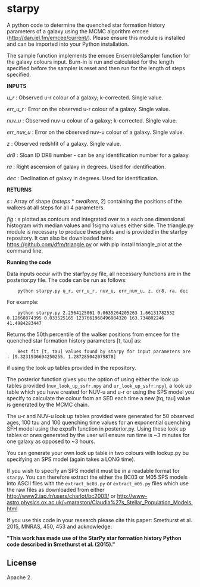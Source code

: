 starpy
=======

A python code to determine the quenched star formation history parameters of a galaxy using the MCMC algorithm emcee (http://dan.iel.fm/emcee/current/). Please ensure this module is installed and can be imported into your Python installation.

The sample function implements the emcee EnsembleSampler function for the galaxy colours input. Burn-in is run and calculated for the length specified before the sampler is reset and then run for the length of steps specified. 
        
**INPUTS**

*u_r* : Observed u-r colour of a galaxy; k-corrected. Single value.
        
*err_u_r* : Error on the observed u-r colour of a galaxy. Single value. 
        
*nuv_u* : Observed nuv-u colour of a galaxy; k-corrected. Single value. 
        
*err_nuv_u* : Error on the observed nuv-u colour of a galaxy. Single value. 
        
*z* : Observed redshfit of a galaxy. Single value. 
        
*dr8* : Sloan ID DR8 number - can be any identification number for a galaxy. 

*ra* : Right ascension of galaxy in degrees. Used for identification.

*dec* : Declination of galaxy in degrees. Used for identification. 
        
**RETURNS**

*s* : Array of shape (_nsteps_ * _nwalkers_, 2) containing the positions of the walkers at all steps for all 4 parameters. 
       
*fig* : s plotted as contours and integrated over to a each one dimensional histogram with median values and 1sigma                   values either side. The triangle.py module is necessary to produce these plots and is provided in the starfpy                 repository. It can also be downloaded here: https://github.com/dfm/triangle.py or with pip install triangle_plot              at the command line.
    
**Running the code**    

Data inputs occur with the starfpy.py file, all necessary functions are in the posterior.py file. The code can be run as follows:

        python starpy.py u_r, err_u_r, nuv_u, err_nuv_u, z, dr8, ra, dec
        
For example:

        python starpy.py 2.2564125061 0.0635264205263 1.66131782532 0.12668874395 0.033525165 1237661968496984320 163.734802246 41.4984283447
        
Returns the 50th percentile of the walker positions from emcee for the quenched star formation history parameters [t, tau] as:
        

        Best fit [t, tau] values found by starpy for input parameters are : [9.3231936694250255, 1.287285042079878]

if using the look up tables provided in the repository. 

The posterior function gives you the option of using either the look up tables provided (`nuv_look_up_ssfr.npy` and `ur_look_up_ssfr.npy`), a look up table which you have created for NUV-u and u-r or using the SPS model you specify to calculate the colour from an SED each time a new [tq, tau] value is generated by the MCMC chain. 

The u-r and NUV-u look up tables provided were generated for 50 observed ages, 100 tau and 100 quenching time values for an exponential quenching SFH model using the expsfh function in posterior.py. Using these look up tables or ones generated by the user will ensure run time is ~3 minutes for one galaxy as opposed to ~3 hours. 

You can generate your own look up table in two colours with lookup.py bu specifying an SPS model (again takes a LONG time). 

If you wish to specify an SPS model it must be in a readable format for `starpy`. You can therefore extract the either the BC03 or M05 SPS models into ASCII files with the `extract_bc03.py` or `extract_m05.py` files which use the raw files as downloaded from either http://www2.iap.fr/users/charlot/bc2003/ or http://www-astro.physics.ox.ac.uk/~maraston/Claudia%27s_Stellar_Population_Models.html

If you use this code in your research please cite this paper: Smethurst et al. 2015, MNRAS, 450, 453 and acknowledge:

**"This work has made use of the StarPy star formation history Python code described in Smethurst et al. (2015)."**

License
---------

Apache 2.


